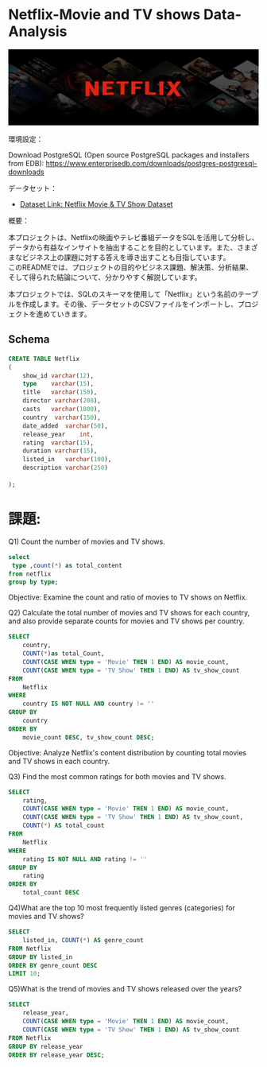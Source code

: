 # Netflix-Movie and TV shows Data-Analysis

<img src="netflix_titles.csv/netflix-logo.jpg">

環境設定：

Download PostgreSQL (Open source PostgreSQL packages and installers from EDB):
https://www.enterprisedb.com/downloads/postgres-postgresql-downloads

データセット：

- [Dataset Link: Netflix Movie & TV Show Dataset ](https://www.kaggle.com/datasets/shivamb/netflix-shows/dat)


概要：

本プロジェクトは、Netflixの映画やテレビ番組データをSQLを活用して分析し、データから有益なインサイトを抽出することを目的としています。また、さまざまなビジネス上の課題に対する答えを導き出すことも目指しています。  
このREADMEでは、プロジェクトの目的やビジネス課題、解決策、分析結果、そして得られた結論について、分かりやすく解説しています。

本プロジェクトでは、SQLのスキーマを使用して「Netflix」という名前のテーブルを作成します。その後、データセットのCSVファイルをインポートし、プロジェクトを進めていきます。

## Schema
```sql
CREATE TABLE Netflix
(
	show_id	varchar(12),
	type	varchar(15),
	title	varchar(150),
	director varchar(208),	
	casts	varchar(1000),
	country	 varchar(150),
	date_added	varchar(50),
	release_year	int,
	rating	varchar(15),
	duration varchar(15),
	listed_in  	varchar(100),
	description varchar(250)

);

```
# 課題:

Q1) Count the number of movies and TV shows.
```sql
select 
 type ,count(*) as total_content
from netflix
group by type;

```
Objective: Examine the count and ratio of movies to TV shows on Netflix.

Q2) Calculate the total number of movies and TV shows for each country, and also provide separate counts for movies and TV shows per country.

```sql
SELECT 
    country,
	COUNT(*)as total_Count,
    COUNT(CASE WHEN type = 'Movie' THEN 1 END) AS movie_count,
    COUNT(CASE WHEN type = 'TV Show' THEN 1 END) AS tv_show_count
FROM 
    Netflix
WHERE 
    country IS NOT NULL AND country != ''
GROUP BY 
    country
ORDER BY 
    movie_count DESC, tv_show_count DESC;
```
Objective: Analyze Netflix's content distribution by counting total movies and TV shows in each country.

Q3) Find the most common ratings for both movies and TV shows.
```sql
SELECT 
    rating,
    COUNT(CASE WHEN type = 'Movie' THEN 1 END) AS movie_count,
    COUNT(CASE WHEN type = 'TV Show' THEN 1 END) AS tv_show_count,
    COUNT(*) AS total_count
FROM 
    Netflix
WHERE 
    rating IS NOT NULL AND rating != ''
GROUP BY 
    rating
ORDER BY 
    total_count DESC
```
Q4)What are the top 10 most frequently listed genres (categories) for movies and TV shows?
```sql
SELECT 
    listed_in, COUNT(*) AS genre_count
FROM Netflix
GROUP BY listed_in
ORDER BY genre_count DESC
LIMIT 10;
```
Q5)What is the trend of movies and TV shows released over the years?
```sql
SELECT 
    release_year, 
    COUNT(CASE WHEN type = 'Movie' THEN 1 END) AS movie_count,
    COUNT(CASE WHEN type = 'TV Show' THEN 1 END) AS tv_show_count
FROM Netflix
GROUP BY release_year
ORDER BY release_year DESC;


```

